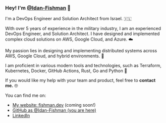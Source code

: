 ### Hey! I'm [@Idan-Fishman](https://fishman.dev) 👋

I'm a DevOps Engineer and Solution Architect from Israel. 🇮🇱

With over 5 years of experience in the military industry, I am an experienced DevOps Engineer, and Solution Architect. I have designed and implemented complex cloud solutions on AWS, Google Cloud, and Azure. ☁️

My passion lies in designing and implementing distributed systems across AWS, Google Cloud, and hybrid environments. 🚀

I am proficient in various modern tools and technologies, such as Terraform, Kubernetes, Docker, GitHub Actions, Rust, Go and Python 🤖

If you would like my help with your team and product, feel free to **contact me.** 🤓

You can find me on:
* [My website: fishman.dev](https://fishman.dev) (coming soon!)
* [GitHub as @Idan-Fishman (you are here)](https://github.com/Idan-Fishman)
* [LinkedIn](https://linkedin.com/in/Idan-Fishman)
